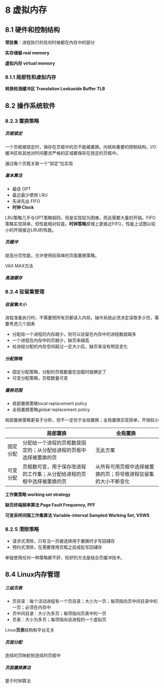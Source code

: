 # 8 虚拟内存

## 8.1 硬件和控制结构

**常驻集**：进程执行的任何时候都在内存中的部分

**实存储器 real memory**

**虚拟内存 virtual memory**

### 8.1.1 局部性和虚拟内存

**转换检测缓冲区 Translation Lookaside Buffer TLB**

## 8.2 操作系统软件

### 8.2.3 置换策略

##### 页框锁定

一个页框被锁定时，保存在页框中的页不能被置换。内核和重要的控制结构，I/O缓冲区和其他对时间要求严格的区域都保存在锁定的页框中。

通过每个页框关联一个“锁定”位实现

##### 基本算法

* 最佳 OPT
* 最近最少使用 LRU
* 先进先出 FIFO
* **时钟 Clock**

LRU策略几乎与OPT策略相同，但是实现较为困难，而且需要大量的开销。FIFO策略实现简单，但性能相对较差。**时钟策略**原理上更接近FIFO，性能上试图以较小的开销接近LRU的性能。

##### 页缓冲

提高分页性能，允许使用较简单的页面置换策略。

VAX MAX方法

##### 高速缓存

### 8.2.4 驻留集管理

##### 驻留集大小

进程准备执行时，不需要把所有页都读入内存。操作系统必须决定读取多少页，需要考虑几个因素

* 分配给一个进程的内存越少，则可以驻留在内存中的进程数就越多
* 一个进程在内存中的页越少，缺页率越高
* 给进程分配的内存空间超过一定大小后，缺页率没有明显变化

##### 分配策略

* 固定分配策略，分配的页框数量在加载时就确定了
* 可变分配策略，页框数量可变

##### 置换范围

* 局部置换策略local replacement policy
* 全局置换策略global replacement policy

局部置换策略更易于分析，但不一定优于全局置换；全局置换实现简单，开销较小

|          | 局部置换                                                     | 全局置换                                                     |
| -------- | ------------------------------------------------------------ | ------------------------------------------------------------ |
| 固定分配 | 分配给一个进程的页框数是固定的；从分配给进程的页框中选择被置换的页 | 无此方案                                                     |
| 可变分配 | 页框数可变，用于保存改进程的工作集；从分配给进程的页框中选择被置换的页 | 从所有可用页框中选择被置换的页；将导致进程驻留集的大小不断变化 |

**工作集策略 working set strategy**

**缺页终端频率算法 Page Fault Frequency, PFF**

**可变采样间隔工作集算法 Variable-interval Sampled Working Set, VSWS**

### 8.2.5 清除策略

* 请求式清除，只有当一页被选择用于置换时才写回辅存
* 预约式清除，在需要使用页框之前成批写回辅存

单独使用任何一种策略都不好，较好的方法是结合页缓冲技术。



## 8.4 Linux内存管理

##### 三级页表

* 页目录：每个活动进程有一个页目录；大小为一页；每项指向页中间目录中的一页；必须在内存中
* 页中间目录：大小为多页；每项指向页表中的一页
* 页表：大小为多页；每项指向该进程的一个虚拟页

Linux**页表**结构和平台无关

##### 页面分配

连续的页映射到连续的页框中

##### 页面置换算法

基于时钟算法